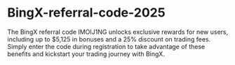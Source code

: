 # BingX-referral-code-2025
The BingX referral code IMOIJ1NG unlocks exclusive rewards for new users, including up to $5,125 in bonuses and a 25% discount on trading fees. Simply enter the code during registration to take advantage of these benefits and kickstart your trading journey with BingX.
